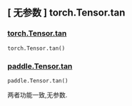 ## [ 无参数 ] torch.Tensor.tan

### [torch.Tensor.tan](https://pytorch.org/docs/1.13/generated/torch.Tensor.tan.html#torch.Tensor.tan)

```
torch.Tensor.tan()
```

### [paddle.Tensor.tan](https://www.paddlepaddle.org.cn/documentation/docs/zh/api/paddle/tan_cn.html)

```
paddle.Tensor.tan()
```

两者功能一致,无参数.
